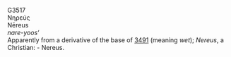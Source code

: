 <body>
  <p>G3517<br>  Νηρεύς  <br> Nēreus  <br><i>nare-yoos‘ </i><br>Apparently from a derivative of the base of <a href="g3491.htm">3491</a> (meaning <i>wet</i>); <i>Nereus</i>, a Christian: - Nereus.<br></p>
 </body>